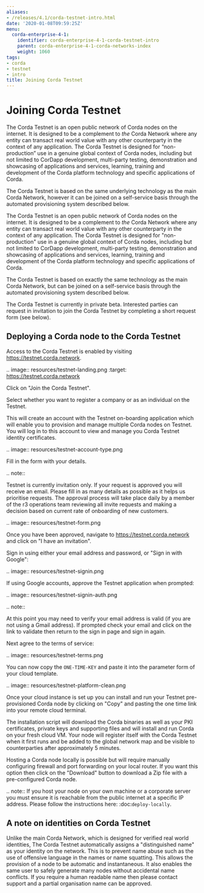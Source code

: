 ```yaml
---
aliases:
- /releases/4.1/corda-testnet-intro.html
date: '2020-01-08T09:59:25Z'
menu:
  corda-enterprise-4-1:
    identifier: corda-enterprise-4-1-corda-testnet-intro
    parent: corda-enterprise-4-1-corda-networks-index
    weight: 1060
tags:
- corda
- testnet
- intro
title: Joining Corda Testnet
---
```



# Joining Corda Testnet


The Corda Testnet is an open public network of Corda nodes on the internet. It is designed to be a complement to *the* Corda Network where any entity can transact real world value with any other counterparty in the context of any application. The Corda Testnet is designed for “non-production” use in a genuine global context of Corda nodes, including but not limited to CorDapp development, multi-party testing, demonstration and showcasing of applications and services, learning, training and development of the Corda platform technology and specific applications of Corda.

The Corda Testnet is based on the same underlying technology as the main Corda Network, however it can be joined on a self-service basis through the automated provisioning system described below.

The Corda Testnet is an open public network of Corda nodes on the internet. It is designed to be a complement to *the* Corda Network where any entity can transact real world value with any other counterparty in the context of any application. The Corda Testnet is designed for "non-production" use in a genuine global context of Corda nodes, including but not limited to CorDapp development, multi-party testing, demonstration and showcasing of applications and services, learning, training and development of the Corda platform technology and specific applications of Corda.

The Corda Testnet is based on exactly the same technology as the main Corda Network, but can be joined on a self-service basis through the automated provisioning system described below.

The Corda Testnet is currently in private beta. Interested parties can request in invitation to join the Corda Testnet by completing a short request form (see below).


Deploying a Corda node to the Corda Testnet
-------------------------------------------

Access to the Corda Testnet is enabled by visiting https://testnet.corda.network.

.. image:: resources/testnet-landing.png
   :target: https://testnet.corda.network

Click on "Join the Corda Testnet".

Select whether you want to register a company or as an individual on the Testnet.

This will create an account with the Testnet on-boarding application which will enable you to provision and manage multiple Corda nodes on Testnet. You will log in to this account to view and manage you Corda Testnet identity certificates.

.. image:: resources/testnet-account-type.png

Fill in the form with your details.

.. note::

   Testnet is currently invitation only. If your request is approved you will receive an email. Please fill in as many details as possible as it helps us prioritise requests. The approval process will take place daily by a member of the r3 operations team reviewing all invite requests and making a decision based on current rate of onboarding of new customers.

.. image:: resources/testnet-form.png

Once you have been approved, navigate to https://testnet.corda.network and click on "I have an invitation".

Sign in using either your email address and password, or "Sign in with Google":

.. image:: resources/testnet-signin.png

If using Google accounts, approve the Testnet application when prompted:

.. image:: resources/testnet-signin-auth.png

.. note::

   At this point you may need to verify your email address is valid (if you are not using a Gmail address). If prompted check your email and click on the link to validate then return to the sign in page and sign in again.

Next agree to the terms of service:

.. image:: resources/testnet-terms.png

You can now copy the ``ONE-TIME-KEY`` and paste it into the parameter form of your cloud template.

.. image:: resources/testnet-platform-clean.png

Once your cloud instance is set up you can install and run your Testnet pre-provisioned Corda node by clicking on "Copy" and pasting the one time link into your remote cloud terminal.

The installation script will download the Corda binaries as well as your PKI certificates, private keys and supporting files and will install and run Corda on your fresh cloud VM. Your node will register itself with the Corda Testnet when it first runs and be added to the global network map and be visible to counterparties after approximately 5 minutes.

Hosting a Corda node locally is possible but will require manually configuring firewall and port forwarding on your local router. If you want this option then click on the "Download" button to download a Zip file with a pre-configured Corda node.

.. note:: If you host your node on your own machine or a corporate server you must ensure it is reachable from the public internet at a specific IP address. Please follow the instructions here: :doc:`deploy-locally`.


A note on identities on Corda Testnet
-------------------------------------

Unlike the main Corda Network, which is designed for verified real world identities, The Corda Testnet automatically assigns a "distinguished name" as your identity on the network. This is to prevent name abuse such as the use of offensive language in the names or name squatting. This allows the provision of a node to be automatic and instantaneous. It also enables the same user to safely generate many nodes without accidental name conflicts. If you require a human readable name then please contact support and a partial organisation name can be approved.

